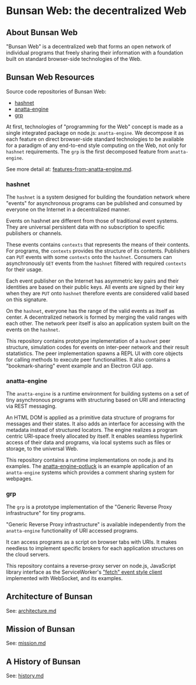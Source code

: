 # Bunsan Web: the decentralized Web 

## About Bunsan Web

"Bunsan Web" is a decentralized web that forms an open network of
individual programs that freely sharing their information
with a foundation built on standard browser-side technologies of the Web.



## Bunsan Web Resources

Source code repositories of Bunsan Web:

- [hashnet](https://github.com/anatta-project/hashnet/)
- [anatta-engine](https://github.com/anatta-project/anatta-engine/)
- [grp](https://github.com/anatta-project/grp/)

At first, technologies of "programming for the Web" concept is 
made as a single integrated package on node.js: `anatta-engine`.
We decompose it as each feature on direct browser-side standard technologies
to be available for a paradigm of any end-to-end style computing on the Web, 
not only for `hashnet` requirements. 
The `grp` is the first decomposed feature from `anatta-engine`. 

See more detail at: 
[features-from-anatta-engine.md](features-from-anatta-engine.md).

### hashnet

The `hashnet` is a system designed for building the foundation network
where "events" for asynchronous programs can be  published and consumed 
by everyone on the Internet in a decentralized manner.

Events on hashnet are different from those of traditional event systems.
They are universal persistent data with no subscription to 
specific publishers or channels.

These events contains `contexts` that represents the means of 
their contents.
For programs, the `contexts` provides the structure of its contents.
Publishers can `PUT` events with some `contexts` onto the `hashnet`.
Consumers can asynchronously `GET` events 
from the `hashnet` filtered with required `contexts` for their usage.

Each event publisher on the Internet has asymmetric key pairs
and their identities are based on their public keys.
All events are signed by their key when they are `PUT` onto `hashnet` 
therefore events are considered valid based on this signature.

On the `hashnet`, 
everyone has the range of the valid events as itself as center.
A decentralized network is formed by merging the valid ranges with each other.
The network peer itself is also an application system
built on the events on the `hashnet`.

This repository contains prototype implementation of a `hashnet` peer 
structure, simulation codes for events on inter-peer network and 
their result statatistics.
The peer implementation spawns a REPL UI with core objects
for calling methods to execute peer functionalities.
It also contains a "bookmark-sharing" event example and 
an Electron GUI app.

### anatta-engine

The `anatta-engine` is a runtime environment for building systems on
a set of tiny asynchronous programs with
structuring based on URI and interacting via REST messaging.

An HTML DOM is applied as a primitive data structure of programs for
messages and their states.
It also adds an interface for accessing with the metadata instead of 
structured locators.
The engine realizes a program centric URI-space freely allocated by itself.
It enables seamless hyperlink access of their data and programs,
via local systems such as files or storage, to the universal Web.

This repository contains a runtime implementations on node.js and its examples.
The 
[anatta-engine-potluck](https://github.com/anatta-project/anatta-engine-potluck/) is an example application of an `anatta-engine` systems which
provides a comment sharing system for webpages.

### grp

The `grp` is a prototype implementation of the 
"Generic Reverse Proxy infrastructure" for tiny programs.

"Generic Reverse Proxy infrastructure" is available independently
from the `anatta-engine` functionality of URI accessed programs.

It can access programs as a script on browser tabs with URIs.
It makes needless to implement specific brokers for each application 
structures on the cloud servers.

This repository contains a reverse-proxy server on node.js, 
JavaScript library interface as the ServiceWorker's 
["fetch" event style client](https://developer.mozilla.org/docs/Web/API/FetchEvent#Examples) implemented with WebSocket,
and its examples.


## Architecture of Bunsan

See: [architecture.md](architecture.md)

## Mission of Bunsan

See: [mission.md](mission.md)

## A History of Bunsan

See: [history.md](history.md)

